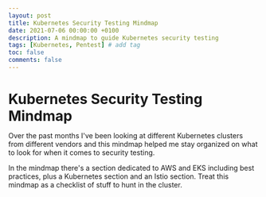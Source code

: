 ```yaml
---
layout: post
title: Kubernetes Security Testing Mindmap
date: 2021-07-06 00:00:00 +0100
description: A mindmap to guide Kubernetes security testing
tags: [Kubernetes, Pentest] # add tag
toc: false
comments: false
---
```


# Kubernetes Security Testing Mindmap
Over the past months I've been looking at different Kubernetes clusters from different vendors and this mindmap helped me stay organized on what to look for when it comes to security testing.

In the mindmap there's a section dedicated to AWS and EKS including best practices, plus a Kubernetes section and an Istio section. Treat this mindmap as a checklist of stuff to hunt in the cluster.


<head>
<meta charset="UTF-8">
<meta name="viewport" content="width=device-width, initial-scale=1.0">
<meta http-equiv="X-UA-Compatible" content="ie=edge">
<title>Markmap</title>
<style>
* {
  margin: 0;
  padding: 0;
}
#mindmap {
  display: block;
  width: 100vw;
  height: 100vh;
}
</style>
<link rel="stylesheet" href="https://cdn.jsdelivr.net/npm/katex@0.12.0/dist/katex.min.css"><link rel="stylesheet" href="https://cdn.jsdelivr.net/npm/prismjs@1.23.0/themes/prism.css"><link rel="stylesheet" href="https://cdn.jsdelivr.net/npm/markmap-toolbar@0.1.5/dist/style.min.css">
</head>
<div class="post-content">
<svg id="mindmap" style="width: 800px; height: 800px"></svg>
<script src="https://cdn.jsdelivr.net/npm/d3@6.6.0"></script><script src="https://cdn.jsdelivr.net/npm/markmap-view@0.2.3"></script><script>(getMarkmap => {
          window.WebFontConfig = {
            custom: {
              families: ['KaTeX_AMS', 'KaTeX_Caligraphic:n4,n7', 'KaTeX_Fraktur:n4,n7', 'KaTeX_Main:n4,n7,i4,i7', 'KaTeX_Math:i4,i7', 'KaTeX_Script', 'KaTeX_SansSerif:n4,n7,i4', 'KaTeX_Size1', 'KaTeX_Size2', 'KaTeX_Size3', 'KaTeX_Size4', 'KaTeX_Typewriter']
            },
            active: () => {
              getMarkmap().refreshHook.call();
            }
          };
        })(() => window.markmap)</script><script src="https://cdn.jsdelivr.net/npm/webfontloader@1.6.28/webfontloader.js" defer></script><script src="https://cdn.jsdelivr.net/npm/markmap-toolbar@0.1.5/dist/index.umd.min.js"></script><script>(r => {
                setTimeout(r);
              })(() => {
  const {
    markmap,
    mm
  } = window;
  const toolbar = new markmap.Toolbar();
  toolbar.attach(mm);
  const el = toolbar.render();
  el.setAttribute('style', 'position:absolute;bottom:20px;right:20px');
  document.body.append(el);
})</script><script>((getMarkmap, getOptions, data) => {
        const {
          Markmap
        } = getMarkmap();
        window.mm = Markmap.create('svg#mindmap', getOptions == null ? void 0 : getOptions(), data);
      })(() => window.markmap,null,{"t":"heading","d":1,"p":{"lines":[0,1]},"v":"Kubernetes Security","c":[{"t":"heading","d":2,"p":{"lines":[2,3]},"v":"AWS","c":[{"t":"list_item","d":4,"p":{"lines":[4,5]},"v":"<a href=\"https://github.com/toniblyx/prowler#features\">Prowler</a>"},{"t":"list_item","d":4,"p":{"lines":[6,7]},"v":"<a href=\"https://github.com/dagrz/aws_pwn\">aws_pwn</a>"},{"t":"list_item","d":4,"p":{"lines":[8,9]},"v":"<a href=\"https://github.com/cyberark/SkyArk\">SkyArk</a> powershell module"},{"t":"list_item","d":4,"p":{"lines":[10,11]},"v":"EKS","c":[{"t":"list_item","d":6,"p":{"lines":[11,12]},"v":"<a href=\"https://docs.aws.amazon.com/eks/latest/userguide/security.html\">Official docs</a>"},{"t":"list_item","d":6,"p":{"lines":[12,13]},"v":"<a href=\"https://aws.github.io/aws-eks-best-practices/\">EKS Best Practices</a>","c":[{"t":"list_item","d":8,"p":{"lines":[13,14]},"v":"Don't use a service account token for authentication (A service account token is a long-lived, static credential. If it is compromised, lost, or stolen, an attacker may be able to perform all the actions associated with that token until the service account is deleted)"},{"t":"list_item","d":8,"p":{"lines":[14,15]},"v":"Least privileged access to AWS resources"},{"t":"list_item","d":8,"p":{"lines":[15,16]},"v":"Dedicated IAM role for cluster creation (When you create an Amazon EKS cluster, the IAM entity user or role is automatically granted system:masters permissions in the cluster's RBAC configuration. )"},{"t":"list_item","d":8,"p":{"lines":[16,17]},"v":"Make the EKS Cluster Endpoint private (or public with CIDR blocks whitelisting )"},{"t":"list_item","d":8,"p":{"lines":[17,18]},"v":"Audit logs (https://docs.aws.amazon.com/eks/latest/userguide/control-plane-logs.html#enabling-control-plane-log-export)"},{"t":"list_item","d":8,"p":{"lines":[18,19]},"v":"Create alarms for suspicious events (use attributes like host, sourceIPs, and k8s_user.username)"},{"t":"list_item","d":8,"p":{"lines":[19,20]},"v":"Audit your CloudTrail logs (AWS APIs called by pods that are utilising IAM Roles for Service Accounts (IRSA) are automatically logged to CloudTrail along with the name of the service account.)"},{"t":"list_item","d":8,"p":{"lines":[20,21]},"v":"Check /var/run/secrets/kubernetes.io/serviceaccount for sa and their permissions"},{"t":"list_item","d":8,"p":{"lines":[21,22]},"v":"Tenant isolation"},{"t":"list_item","d":8,"p":{"lines":[22,23]},"v":"Pod capabilities"},{"t":"list_item","d":8,"p":{"lines":[23,24]},"v":"Use dedicated service accounts for each application (This applies to service accounts for the Kubernetes API as well as IRSA.)"},{"t":"list_item","d":8,"p":{"lines":[24,25]},"v":"Scope the binding for privileged pods to service accounts within a particular namespace, e.g. kube-system, and limiting access to that namespace."},{"t":"list_item","d":8,"p":{"lines":[25,26]},"v":"Do not run processes in containers as root ( The Kubernetes podSpec includes a set of fields under spec.securityContext, that allow to let you specify the user and/or group to run your application as)"},{"t":"list_item","d":8,"p":{"lines":[26,27]},"v":"Run the application as a non-root user (Containers run as root by default, consider adding the spec.securityContext.runAsUser attribute to the PodSpec)"},{"t":"list_item","d":8,"p":{"lines":[27,28]},"v":"Grant least privileged access to applications"},{"t":"list_item","d":8,"p":{"lines":[28,29]},"v":"Never run Docker in Docker or mount the socket in the container"},{"t":"list_item","d":8,"p":{"lines":[29,30]},"v":"Restrict the use of hostPath or if hostPath is necessary restrict which prefixes can be used and configure the volume as read-only (By default pods that run as root will have write access to the file system exposed by hostPath, to mitigate the risks from hostPath, configure the spec.containers.volumeMounts as readOnly AND use a pod security policy to restrict the directories that can be used by hostPath volumes, see https://labs.bishopfox.com/tech-blog/bad-pods-kubernetes-pod-privilege-escalation)"},{"t":"list_item","d":8,"p":{"lines":[30,31]},"v":"Set requests and limits for each container to avoid resource contention and DoS attacks (The podSpec allows you to specify requests and limits for CPU and memory)"},{"t":"list_item","d":8,"p":{"lines":[31,32]},"v":"Do not allow privileged escalation (You can prevent a container from using privileged escalation by implementing a pod security policy that sets allowPriviledgedEscalation to false or by setting securityContext.allowPrivilegedEscalation in the podSpec.)"},{"t":"list_item","d":8,"p":{"lines":[32,33]},"v":"Update the aws-node daemonset to use IRSA  (default: the aws-node daemonset is configured to use a role assigned to the EC2 instances to assign IPs to pods)"},{"t":"list_item","d":8,"p":{"lines":[33,34]},"v":"Restrict access to the instance profile assigned to the worker node (the pod can still inherit the rights of the instance profile assigned to the worker node)"},{"t":"list_item","d":8,"p":{"lines":[34,35]},"v":"Scope the IAM Role trust policy for IRSA to the service account name (it's best to make the role trust policy as explicit as possible by including the service account name. This will effectively prevent other Pods within the same Namespace from assuming the role.)"},{"t":"list_item","d":8,"p":{"lines":[35,36]},"v":"Disable auto-mounting of service account tokens (If your application doesn't need to call the Kubernetes API set the automountServiceAccountToken attribute to false in the PodSpec: kubectl patch serviceaccount default -p $'automountServiceAccountToken: false')"},{"t":"list_item","d":8,"p":{"lines":[36,37]},"v":"Tenant isolation (soft = namespaces or role bindings; Hard = separate clusters )"},{"t":"list_item","d":8,"p":{"lines":[37,38]},"v":"Create a default deny policy (network)"},{"t":"list_item","d":8,"p":{"lines":[38,39]},"v":"Create a rule to allow DNS queries"},{"t":"list_item","d":8,"p":{"lines":[39,40]},"v":"Log network traffic metadata (Manuela note: good recommendation but this could get very expensive really quick)"},{"t":"list_item","d":8,"p":{"lines":[40,41]},"v":"Use encryption with AWS load balancers ( alb.ingress.kubernetes.io/certificate-arn --&gt; adds certificates)"},{"t":"list_item","d":8,"p":{"lines":[41,42]},"v":"Security group setup (https://docs.aws.amazon.com/eks/latest/userguide/sec-group-reqs.html)"},{"t":"list_item","d":8,"p":{"lines":[42,43]},"v":"Encryption in transit (for HIPAA PCI), use TCL, Service Mesh, Ingress Controllers and Load Balancers"},{"t":"list_item","d":8,"p":{"lines":[43,44]},"v":"Encrypt data at rest"},{"t":"list_item","d":8,"p":{"lines":[44,45]},"v":"Rotate your CMKs periodically (Configure KMS to automatically rotate you CMKs)"},{"t":"list_item","d":8,"p":{"lines":[45,46]},"v":"Use AWS KMS for envelope encryption of Kubernetes secrets."},{"t":"list_item","d":8,"p":{"lines":[46,47]},"v":"Audit secrets: use Kubernetes audit log: {(<span class=\"katex-error\" title=\"ParseError: KaTeX parse error: Expected &#x27;EOF&#x27;, got &#x27;&amp;&#x27; at position 14: .verb=&quot;get&quot;) &amp;̲&amp; (\" style=\"color:#cc0000\">.verb=&quot;get&quot;) &amp;&amp; (</span>.objectRef.resource=&quot;secret&quot;)}"},{"t":"list_item","d":8,"p":{"lines":[47,48]},"v":"Rotate secrets periodically (Kubernetes doesn't automatically rotate secrets)"},{"t":"list_item","d":8,"p":{"lines":[48,49]},"v":"Use separate namespaces as a way to isolate secrets from different applications"},{"t":"list_item","d":8,"p":{"lines":[49,50]},"v":"Use volume mounts instead of environment variables (The values of environment variables can unintentionally appear in logs)"},{"t":"list_item","d":8,"p":{"lines":[50,51]},"v":"Use an external secrets provider (e.g. Hashicorp's Vault)"},{"t":"list_item","d":8,"p":{"lines":[51,52]},"v":"Runtime security (drop linux capabilities / use Pod Security Policies / AppArmor)"},{"t":"list_item","d":8,"p":{"lines":[52,53]},"v":"Minimize access to worker nodes (Instead of enabling SSH access, use SSM Session Manager when you need to remote into a host. https://docs.aws.amazon.com/systems-manager/latest/userguide/session-manager.html)"},{"t":"list_item","d":8,"p":{"lines":[53,54]},"v":"Deploy workers onto private subnets"},{"t":"list_item","d":8,"p":{"lines":[54,55]},"v":"Run Amazon Inspector to assess hosts for exposure, vulnerabilities, and deviations from best practices (Inspector requires the deployment of an agent)"},{"t":"list_item","d":8,"p":{"lines":[55,56]},"v":"Configure Selinux (https://github.com/containers/container-selinux)"},{"t":"list_item","d":8,"p":{"lines":[56,57]},"v":"Create minimal images (Start by removing all extraneous binaries from the container image)"},{"t":"list_item","d":8,"p":{"lines":[57,58]},"v":"Scan images for vulnerabilities regularly"},{"t":"list_item","d":8,"p":{"lines":[58,59]},"v":"Create IAM policies for ECR repositories (If different teams don't need to share assets, you may want to create a set of IAM policies that restrict access to the repositories each team can interact with.)"},{"t":"list_item","d":8,"p":{"lines":[59,60]},"v":"Consider using ECR private endpoints (The ECR API has a public endpoint)"},{"t":"list_item","d":8,"p":{"lines":[60,61]},"v":"Implement endpoint policies for ECR ( The default endpoint policy for allows access to all ECR repositories within a region)"},{"t":"list_item","d":8,"p":{"lines":[61,62]},"v":"Create a set of curated images (consider creating a set of vetted images for the different application stacks in your organization)"},{"t":"list_item","d":8,"p":{"lines":[62,63]},"v":"Lint your Dockerfiles"},{"t":"list_item","d":8,"p":{"lines":[63,64]},"v":"Build and sign your images"}]},{"t":"list_item","d":6,"p":{"lines":[64,65]},"v":"<a href=\"https://github.com/RhinoSecurityLabs/ccat\">ccat</a>"}]}]},{"t":"heading","d":2,"p":{"lines":[67,68]},"v":"K8S","c":[{"t":"heading","d":3,"p":{"lines":[69,70]},"v":"<a href=\"https://www.cyberark.com/resources/threat-research-blog/kubernetes-pentest-methodology-part-1\">Kubernetes pentest methodology</a>","c":[{"t":"heading","d":4,"p":{"lines":[70,71]},"v":"RBAC configuration","c":[{"t":"list_item","d":6,"p":{"lines":[71,72]},"v":"https://github.com/appvia/krane"},{"t":"list_item","d":6,"p":{"lines":[72,73]},"v":"<a href=\"https://github.com/cyberark/kubernetes-rbac-audit\">k8s-rbac-audit</a>","c":[{"t":"list_item","d":8,"p":{"lines":[73,74]},"v":"Listing secrets"},{"t":"list_item","d":8,"p":{"lines":[74,75]},"v":"Access any resource <code>resources: [&quot;*&quot;] verbs[&quot;create&quot;|&quot;list&quot;|&quot;get&quot;]</code>"},{"t":"list_item","d":8,"p":{"lines":[75,76]},"v":"Pod creation"}]},{"t":"list_item","d":6,"p":{"lines":[77,78]},"v":"Privesc","c":[{"t":"list_item","d":8,"p":{"lines":[78,79]},"v":"Creating pods in <code>kube-system</code> is a no no"},{"t":"list_item","d":8,"p":{"lines":[79,80]},"v":"<code>bootstrap-signer</code> service account"},{"t":"list_item","d":8,"p":{"lines":[80,81]},"v":"<code>kubectl node-shell &lt;node&gt;</code> <a href=\"https://github.com/kvaps/kubectl-node-shell\">more info</a>"},{"t":"list_item","d":8,"p":{"lines":[81,82]},"v":"Change role-bindings","c":[{"t":"list_item","d":10,"p":{"lines":[82,83]},"v":"<code>curl -k -v -X POST -H “Authorization: Bearer &lt;JWT TOKEN&gt;” -H “Content-Type: application/json” https://&lt;master_ip&gt;:&lt;port&gt;/apis/rbac.authorization.k8s.io/v1/namespaces/default/rolebindings -d @malicious-RoleBinging.json</code>"}]},{"t":"list_item","d":8,"p":{"lines":[83,84]},"v":"Impersonate","c":[{"t":"list_item","d":10,"p":{"lines":[84,85]},"v":"<code>edit</code>, <code>admin</code> and  clusterroles has impersonate"},{"t":"list_item","d":10,"p":{"lines":[85,86]},"v":"<code>curl -k -v -XGET -H “Authorization: Bearer &lt;JWT TOKEN (of the impersonator)&gt;” -H “Impersonate-Group: system:masters” -H “Impersonate-User: null” -H “Accept: application/json” https://&lt;master_ip&gt;:&lt;port&gt;/api/v1/namespaces/kube-system/secrets/</code>"}]}]}]},{"t":"heading","d":4,"p":{"lines":[87,88]},"v":"Endpoints","c":[{"t":"list_item","d":6,"p":{"lines":[88,89]},"v":"Port Scanning","c":[{"t":"list_item","d":8,"p":{"lines":[89,90]},"v":"443 - kube-apiserver"},{"t":"list_item","d":8,"p":{"lines":[90,91]},"v":"2379 - etcd"},{"t":"list_item","d":8,"p":{"lines":[91,92]},"v":"4194 - cAdvisor"},{"t":"list_item","d":8,"p":{"lines":[92,93]},"v":"6443 - kube-apiserver"},{"t":"list_item","d":8,"p":{"lines":[93,94]},"v":"8443 - Minikube kube-apiserver"},{"t":"list_item","d":8,"p":{"lines":[94,95]},"v":"8080 - insecure kube-apiserver"},{"t":"list_item","d":8,"p":{"lines":[95,96]},"v":"10250, 10255 - kubelet"},{"t":"list_item","d":8,"p":{"lines":[96,97]},"v":"10256 - kube-proxy"},{"t":"list_item","d":8,"p":{"lines":[97,98]},"v":"9099 - calico-felix"},{"t":"list_item","d":8,"p":{"lines":[98,99]},"v":"6782-4 - weave (metric and endpoints)"}]},{"t":"list_item","d":6,"p":{"lines":[100,101]},"v":"Anonymous API access","c":[{"t":"list_item","d":8,"p":{"lines":[101,102]},"v":"/api"},{"t":"list_item","d":8,"p":{"lines":[102,103]},"v":"/apis"},{"t":"list_item","d":8,"p":{"lines":[103,104]},"v":"/apis/apps"},{"t":"list_item","d":8,"p":{"lines":[104,105]},"v":"/apis/authorization.k8s.io"},{"t":"list_item","d":8,"p":{"lines":[105,106]},"v":"<code>curl -k https://&lt;IP Address&gt;:(8|6)443/swaggerapi</code>"},{"t":"list_item","d":8,"p":{"lines":[106,107]},"v":"<code>curl -k https://&lt;IP Address&gt;:(8|6)443/healthz</code> or - <code>curl -k https://&lt;IP Address&gt;:(8|6)443/readyz</code>"},{"t":"list_item","d":8,"p":{"lines":[107,108]},"v":"<code>curl -k https://&lt;IP Address&gt;:(8|6)443/api/v1</code>"}]},{"t":"list_item","d":6,"p":{"lines":[109,110]},"v":"Anonymous ETCD access","c":[{"t":"list_item","d":8,"p":{"lines":[110,111]},"v":"Not exposed on EKS"},{"t":"list_item","d":8,"p":{"lines":[111,112]},"v":"<code>etcdctl –endpoints=http://&lt;MASTER-IP&gt;:2379 get / –prefix –keys-only</code>"},{"t":"list_item","d":8,"p":{"lines":[112,113]},"v":"<code>curl -k https://&lt;IP address&gt;:2379</code>"},{"t":"list_item","d":8,"p":{"lines":[113,114]},"v":"<code>curl -k https://&lt;IP address&gt;:2379/version</code>"}]},{"t":"list_item","d":6,"p":{"lines":[115,116]},"v":"Anonymous Kubelet access","c":[{"t":"list_item","d":8,"p":{"lines":[116,117]},"v":"<code>curl -k http://&lt;external-IP&gt;:10255/pods</code>"},{"t":"list_item","d":8,"p":{"lines":[117,118]},"v":"<code>curl -k http://&lt;external-IP&gt;:10255/metrics</code>"},{"t":"list_item","d":8,"p":{"lines":[118,119]},"v":"<code>curl -k http://&lt;external-IP&gt;:10255/</code>"}]}]},{"t":"heading","d":4,"p":{"lines":[120,121]},"v":"Container Security","c":[{"t":"list_item","d":6,"p":{"lines":[121,122]},"v":"<code>cat /run/secrets/kubernetes.io/serviceaccount/token</code>","c":[{"t":"list_item","d":8,"p":{"lines":[122,123]},"v":"List pods","c":[{"t":"list_item","d":10,"p":{"lines":[123,124]},"v":"<code>curl -v -H “Authorization: Bearer &lt;jwt_token&gt;” https://&lt;master_ip&gt;:&lt;port&gt;/api/v1/namespaces/default/pods/</code>"}]},{"t":"list_item","d":8,"p":{"lines":[124,125]},"v":"List secrets","c":[{"t":"list_item","d":10,"p":{"lines":[125,126]},"v":"<code>curl -v -H “Authorization: Bearer &lt;jwt_token&gt;” https://&lt;master_ip&gt;:&lt;port&gt;/api/v1/namespaces/default/secrets/</code>"}]},{"t":"list_item","d":8,"p":{"lines":[126,127]},"v":"List deployments","c":[{"t":"list_item","d":10,"p":{"lines":[127,128]},"v":"<code>curl -v -H “Authorization: Bearer &lt;jwt_token&gt;” https://&lt;master_ip:&lt;port&gt;/apis/extensions/v1beta1/namespaces/default/deployments</code>"}]},{"t":"list_item","d":8,"p":{"lines":[128,129]},"v":"List daemonsets","c":[{"t":"list_item","d":10,"p":{"lines":[129,130]},"v":"<code>curl -v -H “Authorization: Bearer &lt;jwt_token&gt;” https://&lt;master_ip:&lt;port&gt;/apis/extensions/v1beta1/namespaces/default/daemonsets</code>"}]}]},{"t":"list_item","d":6,"p":{"lines":[131,132]},"v":"Kernel exploits"},{"t":"list_item","d":6,"p":{"lines":[133,134]},"v":"Least Privilege","c":[{"t":"list_item","d":8,"p":{"lines":[134,135]},"v":"containers should not run as root"}]},{"t":"list_item","d":6,"p":{"lines":[136,137]},"v":"Linux capabilities","c":[{"t":"list_item","d":8,"p":{"lines":[137,138]},"v":"<a href=\"https://linux-audit.com/linux-capabilities-101/\">linux capabilities 101</a>"},{"t":"list_item","d":8,"p":{"lines":[138,139]},"v":"cap_sys_admin"},{"t":"list_item","d":8,"p":{"lines":[139,140]},"v":"cap_sys_module"},{"t":"list_item","d":8,"p":{"lines":[140,141]},"v":"cap_sys_boot"},{"t":"list_item","d":8,"p":{"lines":[141,142]},"v":"<code>ps -aef</code>"},{"t":"list_item","d":8,"p":{"lines":[142,143]},"v":"<code>cat /proc/&lt;PID&gt;/status | grep -i cap</code>"},{"t":"list_item","d":8,"p":{"lines":[143,144]},"v":"(on your laptop) <code>capsh --decode=0000003fffffffff</code>"},{"t":"list_item","d":8,"p":{"lines":[144,145]},"v":"<a href=\"https://docs.docker.com/engine/reference/run/#runtime-privilege-and-linux-capabilities\">default docker capabilities</a>"},{"t":"list_item","d":8,"p":{"lines":[145,146]},"v":"K8S Linux Capabilities can be added and dropped using the <a href=\"https://kubernetes.io/docs/tasks/configure-pod-container/security-context/\">securityContext</a>"}]},{"t":"list_item","d":6,"p":{"lines":[147,148]},"v":"Env and secrets in the container","c":[{"t":"list_item","d":8,"p":{"lines":[148,149]},"v":"<code>env</code>"},{"t":"list_item","d":8,"p":{"lines":[149,150]},"v":"secrets are in <code>/run/secrets/kubernetes.io/</code>"}]}]},{"t":"heading","d":4,"p":{"lines":[151,152]},"v":"Network Services","c":[{"t":"list_item","d":6,"p":{"lines":[152,153]},"v":"<code>kubectl get svc –all-namespaces</code>"},{"t":"list_item","d":6,"p":{"lines":[153,154]},"v":"Check for exposed AWS IAM key","c":[{"t":"list_item","d":8,"p":{"lines":[154,155]},"v":"<code>curl http://169.254.169.254/latest/meta-data/iam/security-credentials/</code>"},{"t":"list_item","d":8,"p":{"lines":[155,156]},"v":"<code>curl http://169.254.169.254/latest/meta-data/iam/security-credentials/&lt;IAM ROLE&gt;</code>"},{"t":"list_item","d":8,"p":{"lines":[156,157]},"v":"<a href=\"https://www.shellntel.com/blog/2019/8/27/aws-metadata-endpoint-how-to-not-get-pwned-like-capital-one\">CapitalOne breach</a>"},{"t":"list_item","d":8,"p":{"lines":[157,158]},"v":"Alternative endpoints","c":[{"t":"list_item","d":10,"p":{"lines":[158,159]},"v":"http://[::ffff:169.254.169.254]"},{"t":"list_item","d":10,"p":{"lines":[159,160]},"v":"http://[0:0:0:0:0:ffff:169.254.169.254]"},{"t":"list_item","d":10,"p":{"lines":[160,161]},"v":"http://425.510.425.510/ Dotted decimal with overflow"},{"t":"list_item","d":10,"p":{"lines":[161,162]},"v":"http://2852039166/ Dotless decimal"},{"t":"list_item","d":10,"p":{"lines":[162,163]},"v":"http://7147006462/ Dotless decimal with overflow"},{"t":"list_item","d":10,"p":{"lines":[163,164]},"v":"http://0xA9.0xFE.0xA9.0xFE/ Dotted hexadecimal"},{"t":"list_item","d":10,"p":{"lines":[164,165]},"v":"http://0xA9FEA9FE/ Dotless hexadecimal"},{"t":"list_item","d":10,"p":{"lines":[165,166]},"v":"http://0x41414141A9FEA9FE/ Dotless hexadecimal with overflow"},{"t":"list_item","d":10,"p":{"lines":[166,167]},"v":"http://0251.0376.0251.0376/ Dotted octal"},{"t":"list_item","d":10,"p":{"lines":[167,168]},"v":"http://0251.00376.000251.0000376/ Dotted octal with padding"},{"t":"list_item","d":10,"p":{"lines":[168,169]},"v":"http://169.254.169.254.xip.io/ DNS Name"},{"t":"list_item","d":10,"p":{"lines":[169,170]},"v":"http://A.8.8.8.8.1time.169.254.169.254.1time.repeat.rebind.network/ DNS Rebinding (8.8.8.8 -&gt; AWS Metadata)"}]}]}]}]},{"t":"heading","d":3,"p":{"lines":[171,172]},"v":"Kube hunter","c":[{"t":"list_item","d":5,"p":{"lines":[172,173]},"v":"<code>kubectl apply -f pentest/kubernetes/templates/kubehunter.yaml</code>"}]},{"t":"heading","d":3,"p":{"lines":[174,175]},"v":"<a href=\"https://github.com/cyberark/kubesploit\">Kube-sploit</a>"},{"t":"heading","d":3,"p":{"lines":[176,177]},"v":"Kubeaudit","c":[{"t":"list_item","d":5,"p":{"lines":[177,178]},"v":"Download from <a href=\"https://github.com/Shopify/kubeaudit/releases\">releases</a>"},{"t":"list_item","d":5,"p":{"lines":[178,179]},"v":"<code>tar -xf kubeaudit*</code>"},{"t":"list_item","d":5,"p":{"lines":[179,180]},"v":"<code>kubeaudit all</code>"}]}]},{"t":"heading","d":2,"p":{"lines":[182,183]},"v":"Istio","c":[{"t":"heading","d":3,"p":{"lines":[183,184]},"v":"Security Bulletins (<a href=\"https://istio.io/latest/news/security/\">https://istio.io/latest/news/security/</a>)"},{"t":"heading","d":3,"p":{"lines":[184,185]},"v":"Mutual TLS","c":[{"t":"heading","d":4,"p":{"lines":[185,186]},"v":"Is there an <code>allow-nothing</code> authorization policy on each namespace?","c":[{"t":"fence","d":5,"v":"<pre class=\"language-yaml\"><code class=\"language-yaml\"><span class=\"token key atrule\">apiVersion</span><span class=\"token punctuation\">:</span> security.istio.io/v1beta1\n<span class=\"token key atrule\">kind</span><span class=\"token punctuation\">:</span> AuthorizationPolicy\n<span class=\"token key atrule\">metadata</span><span class=\"token punctuation\">:</span>\n  <span class=\"token key atrule\">name</span><span class=\"token punctuation\">:</span> allow<span class=\"token punctuation\">-</span>nothing\n  <span class=\"token key atrule\">namespace</span><span class=\"token punctuation\">:</span> default\n<span class=\"token key atrule\">spec</span><span class=\"token punctuation\">:</span>\n  <span class=\"token punctuation\">{</span><span class=\"token punctuation\">}</span>\n</code></pre>\n"}]},{"t":"heading","d":4,"p":{"lines":[195,196]},"v":"Is mTLS traffic on strict mode?","c":[{"t":"fence","d":5,"v":"<pre class=\"language-yaml\"><code class=\"language-yaml\"><span class=\"token key atrule\">apiVersion</span><span class=\"token punctuation\">:</span> security.istio.io/v1beta1\n<span class=\"token key atrule\">kind</span><span class=\"token punctuation\">:</span> PeerAuthentication\n<span class=\"token key atrule\">metadata</span><span class=\"token punctuation\">:</span>\n  <span class=\"token key atrule\">name</span><span class=\"token punctuation\">:</span> <span class=\"token string\">\"default\"</span>\n<span class=\"token key atrule\">spec</span><span class=\"token punctuation\">:</span>\n  <span class=\"token key atrule\">mtls</span><span class=\"token punctuation\">:</span>\n    <span class=\"token key atrule\">mode</span><span class=\"token punctuation\">:</span> STRICT\n</code></pre>\n"}]},{"t":"heading","d":4,"p":{"lines":[205,206]},"v":"What authorization policies are configured? <code>kubectl get AuthorizationPolicy</code>"},{"t":"heading","d":4,"p":{"lines":[206,207]},"v":"What is the current path normalization configuration? <a href=\"https://istio.io/latest/docs/ops/best-practices/security/#customize-your-system-on-path-normalization\">https://istio.io/latest/docs/ops/best-practices/security/#customize-your-system-on-path-normalization</a>"}]},{"t":"heading","d":3,"p":{"lines":[209,210]},"v":"Gateways (<a href=\"https://istio.io/latest/docs/ops/best-practices/security/#gateways\">https://istio.io/latest/docs/ops/best-practices/security/#gateways</a>)","c":[{"t":"heading","d":4,"p":{"lines":[210,211]},"v":"Are there gateways configured?","c":[{"t":"list_item","d":6,"p":{"lines":[211,212]},"v":"Are there any overly broad <code>hosts</code> configurations?"},{"t":"list_item","d":6,"p":{"lines":[212,213]},"v":"Are critical services isolated?"}]},{"t":"heading","d":4,"p":{"lines":[213,214]},"v":"Restrict who can create Gateways"},{"t":"heading","d":4,"p":{"lines":[214,215]},"v":"Egress Gateway","c":[{"t":"list_item","d":6,"p":{"lines":[215,216]},"v":"Is it installed? <code>kubectl get pod -l istio=egressgateway -n istio-system</code>"},{"t":"list_item","d":6,"p":{"lines":[216,217]},"v":"What are the Virtual Services configured? <code>kubectl get VirtualService -A</code>","c":[{"t":"list_item","d":8,"p":{"lines":[217,218]},"v":"What are the service entries configured? <code>kubectl get ServiceEntry -A</code>"},{"t":"list_item","d":8,"p":{"lines":[218,219]},"v":"What are the Gateways configured and Destination rules? <code>kubectl get [Gateway, DestinationRule] -A</code>"}]},{"t":"list_item","d":6,"p":{"lines":[219,220]},"v":"https://istio.io/latest/docs/tasks/traffic-management/egress/egress-gateway/","c":[{"t":"list_item","d":8,"p":{"lines":[220,221]},"v":"Is there a firewall configured to only allow egress traffic coming from the Egress Gateway?"},{"t":"list_item","d":8,"p":{"lines":[221,222]},"v":"Is there a network policy configured preventing all egress traffic not coming from the Egress Gateway?","c":[{"t":"list_item","d":10,"p":{"lines":[222,223]},"v":"Interesting approach how to configure that: https://monzo.com/blog/controlling-outbound-traffic-from-kubernetes"},{"t":"list_item","d":10,"p":{"lines":[223,224]},"v":"An example network policy to enable DNS and enforce traffic through egress gateway:"}]},{"t":"list_item","d":8,"p":{"lines":[246,247]},"v":"Attackers who compromised a pod can bypass Envoy and all monitoring that's configured in the pod itself"}]}]}]},{"t":"heading","d":3,"p":{"lines":[248,249]},"v":"Ports used by Istio (<a href=\"https://istio.io/latest/docs/ops/deployment/requirements/#ports-used-by-istio\">https://istio.io/latest/docs/ops/deployment/requirements/#ports-used-by-istio</a>)","c":[{"t":"list_item","d":5,"p":{"lines":[249,250]},"v":"Lock down ports: <a href=\"https://istio.io/latest/docs/ops/best-practices/security/#lock-down-ports\">https://istio.io/latest/docs/ops/best-practices/security/#lock-down-ports</a>"}]}]}]})</script>
</div>
